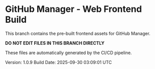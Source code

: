 # GitHub Manager - Web Frontend Build

This branch contains the pre-built frontend assets for GitHub Manager.

**DO NOT EDIT FILES IN THIS BRANCH DIRECTLY**

These files are automatically generated by the CI/CD pipeline.

Version: 1.0.9
Build Date: 2025-09-30 03:09:01 UTC
